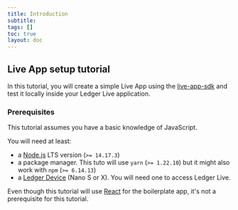 ```yaml
---
title: Introduction
subtitle:
tags: []
toc: true
layout: doc
---
```


## Live App setup tutorial

In this tutorial, you will create a simple Live App using the [live-app-sdk](https://www.npmjs.com/package/@ledgerhq/live-app-sdk) and test it locally inside your Ledger Live application.

### Prerequisites

This tutorial assumes you have a basic knowledge of JavaScript.

You will need at least:
- a [Node.js](https://nodejs.org/en/) LTS version (`>= 14.17.3`)
- a package manager. This tuto will use `yarn` (`>= 1.22.10`) but it might also work with `npm` (`>= 6.14.13`)
- a [Ledger Device](https://shop.ledger.com/pages/hardware-wallets-comparison) (Nano S or X). You will need one to access Ledger Live. 


Even though this tutorial will use [React](https://reactjs.org/) for the boilerplate app, it's not a prerequisite for this tutorial.

